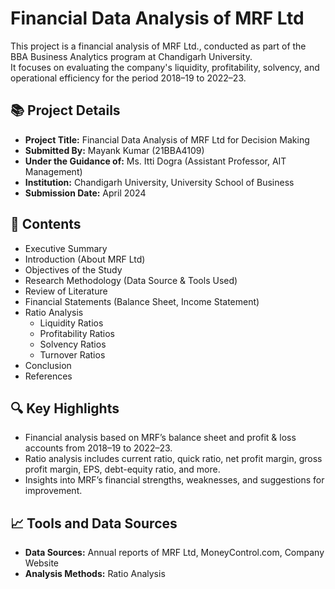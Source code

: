 # Financial Data Analysis of MRF Ltd 

This project is a financial analysis of MRF Ltd., conducted as part of the BBA Business Analytics program at Chandigarh University.  
It focuses on evaluating the company's liquidity, profitability, solvency, and operational efficiency for the period 2018–19 to 2022–23.

## 📚 Project Details

- **Project Title:** Financial Data Analysis of MRF Ltd for Decision Making
- **Submitted By:** Mayank Kumar (21BBA4109)
- **Under the Guidance of:** Ms. Itti Dogra (Assistant Professor, AIT Management)
- **Institution:** Chandigarh University, University School of Business
- **Submission Date:** April 2024

## 🧩 Contents

- Executive Summary
- Introduction (About MRF Ltd)
- Objectives of the Study
- Research Methodology (Data Source & Tools Used)
- Review of Literature
- Financial Statements (Balance Sheet, Income Statement)
- Ratio Analysis
  - Liquidity Ratios
  - Profitability Ratios
  - Solvency Ratios
  - Turnover Ratios
- Conclusion
- References

## 🔍 Key Highlights

- Financial analysis based on MRF’s balance sheet and profit & loss accounts from 2018–19 to 2022–23.
- Ratio analysis includes current ratio, quick ratio, net profit margin, gross profit margin, EPS, debt-equity ratio, and more.
- Insights into MRF’s financial strengths, weaknesses, and suggestions for improvement.

## 📈 Tools and Data Sources

- **Data Sources:** Annual reports of MRF Ltd, MoneyControl.com, Company Website
- **Analysis Methods:** Ratio Analysis





